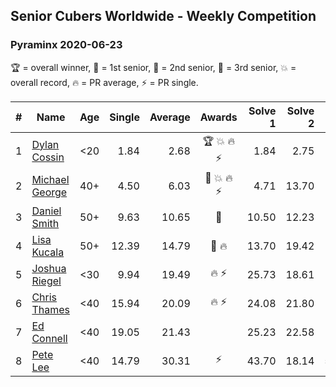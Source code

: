 ## Senior Cubers Worldwide - Weekly Competition
### Pyraminx 2020-06-23

🏆 = overall winner, 🥇 = 1st senior, 🥈 = 2nd senior, 🥉 = 3rd senior, 💥 = overall record, 🔥 = PR average, ⚡ = PR single.

| # | Name | Age | Single | Average | Awards | Solve 1 | Solve 2 | Solve 3 | Solve 4 | Solve 5 | Video |
| :--: | -- | :--: | --: | --: | :--: | --: | --: | --: | --: | --: | :-- |
| 1 | [Dylan Cossin](../../persons/dylan_cossin/pyram.md) | <20 | 1.84 | 2.68 | 🏆 💥 🔥 ⚡ | 1.84 | 2.75 | 5.31 | 2.59 | 2.71 | [Link](https://www.facebook.com/dylan.andrew1/videos/3097979393620158/) |
| 2 | [Michael George](../../persons/michael_george/pyram.md) | 40+ | 4.50 | 6.03 | 🥇 💥 🔥 ⚡ | 4.71 | 13.70 | 8.60 | 4.78 | 4.50 | [Link](https://www.facebook.com/events/1618516681636159/permalink/1623347121153115/) |
| 3 | [Daniel Smith](../../persons/daniel_smith/pyram.md) | 50+ | 9.63 | 10.65 | 🥈 | 10.50 | 12.23 | 9.63 | 11.49 | 9.96 | [Link](https://www.facebook.com/events/1618516681636159/permalink/1624493677705126/) |
| 4 | [Lisa Kucala](../../persons/lisa_kucala/pyram.md) | 50+ | 12.39 | 14.79 | 🥉 🔥 | 13.70 | 19.42 | 17.20 | 12.39 | 13.48 | [Link](https://www.facebook.com/events/1618516681636159/permalink/1624302671057560/) |
| 5 | [Joshua Riegel](../../persons/joshua_riegel/pyram.md) | <30 | 9.94 | 19.49 | 🔥 ⚡ | 25.73 | 18.61 | 18.81 | 21.04 | 9.94 | [Link](https://www.facebook.com/events/1618516681636159/permalink/1623946524426508/) |
| 6 | [Chris Thames](../../persons/chris_thames/pyram.md) | <40 | 15.94 | 20.09 | 🔥 ⚡ | 24.08 | 21.80 | 18.75 | 19.73 | 15.94 | [Link](https://www.facebook.com/events/1618516681636159/permalink/1622324837922010/) |
| 7 | [Ed Connell](../../persons/ed_connell/pyram.md) | <40 | 19.05 | 21.43 |  | 25.23 | 22.58 | 19.05 | 21.83 | 19.87 | [Link](https://www.facebook.com/events/1618516681636159/permalink/1623314094489751/) |
| 8 | [Pete Lee](../../persons/pete_lee/pyram.md) | <40 | 14.79 | 30.31 | ⚡ | 43.70 | 18.14 | 56.90 | 29.10 | 14.79 | [Link](https://www.facebook.com/events/1618516681636159/permalink/1624128411074986/) |

<!-- Global site tag (gtag.js) - Google Analytics -->
<script async src="https://www.googletagmanager.com/gtag/js?id=UA-86348435-3"></script>
<script>window.dataLayer = window.dataLayer || []; function gtag() {dataLayer.push(arguments);} gtag('js', new Date()); gtag('config', 'UA-86348435-3');</script>
